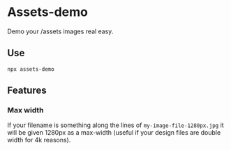 # Assets-demo

Demo your /assets images real easy.

## Use

    npx assets-demo

## Features

### Max width

If your filename is something along the lines of `my-image-file-1280px.jpg` it will be given 1280px as a max-width (useful if your design files are double width for 4k reasons).
